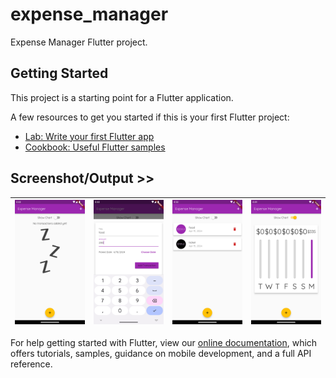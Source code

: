 # expense_manager

Expense Manager Flutter project.

## Getting Started

This project is a starting point for a Flutter application.

A few resources to get you started if this is your first Flutter project:

- [Lab: Write your first Flutter app](https://flutter.dev/docs/get-started/codelab)
- [Cookbook: Useful Flutter samples](https://flutter.dev/docs/cookbook)

## Screenshot/Output >>
| ![](screenshot/em_ss_01.png) |  ![](screenshot/em_ss_02.png) | ![](screenshot/em_ss_03.png) |  ![](screenshot/em_ss_04.png) |
| ------------ | ------------ | ------------ | ------------ |

For help getting started with Flutter, view our
[online documentation](https://flutter.dev/docs), which offers tutorials,
samples, guidance on mobile development, and a full API reference.
